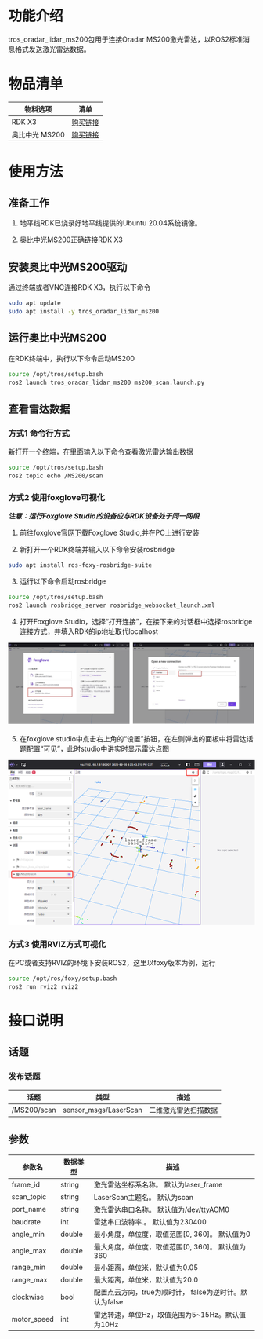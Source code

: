 # 功能介绍

tros_oradar_lidar_ms200包用于连接Oradar MS200激光雷达，以ROS2标准消息格式发送激光雷达数据。

# 物品清单

| 物料选项    | 清单      | 
| ------- | ------------ | 
| RDK X3  | [购买链接](https://developer.horizon.ai/sunrise) | 
| 奥比中光 MS200 | [购买链接](https://detail.tmall.com/item.htm?abbucket=4&id=706184556245&rn=079d616b9d44563c5768b03d2f9685c3&spm=a1z10.5-b-s.w4011-22651484606.62.47611e0b5uUKiZ&skuId=5137196470232) | 

# 使用方法

## 准备工作

1. 地平线RDK已烧录好地平线提供的Ubuntu 20.04系统镜像。

2. 奥比中光MS200正确链接RDK X3

## 安装奥比中光MS200驱动

通过终端或者VNC连接RDK X3，执行以下命令

```bash
sudo apt update
sudo apt install -y tros_oradar_lidar_ms200
```
## 运行奥比中光MS200

在RDK终端中，执行以下命令启动MS200

```bash
source /opt/tros/setup.bash
ros2 launch tros_oradar_lidar_ms200 ms200_scan.launch.py
```

## 查看雷达数据

### 方式1 命令行方式

新打开一个终端，在里面输入以下命令查看激光雷达输出数据

```bash
source /opt/tros/setup.bash
ros2 topic echo /MS200/scan
```

### 方式2 使用foxglove可视化

***注意：运行Foxglove Studio的设备应与RDK设备处于同一网段***

1. 前往foxglove[官网下载](https://foxglove.dev/download)Foxglove Studio,并在PC上进行安装

2. 新打开一个RDK终端并输入以下命令安装rosbridge

```bash
sudo apt install ros-foxy-rosbridge-suite
```

3. 运行以下命令启动rosbridge

```bash
source /opt/tros/setup.bash
ros2 launch rosbridge_server rosbridge_websocket_launch.xml
```
4. 打开Foxglove Studio，选择“打开连接”，在接下来的对话框中选择rosbridge连接方式，并填入RDK的ip地址取代localhost

![foxglove](images/foxglove_1.jpg  "CONFIG")

5. 在foxglove studio中点击右上角的“设置”按钮，在左侧弹出的面板中将雷达话题配置“可见”，此时studio中讲实时显示雷达点图

![foxglove](images/foxglove_show.png  "CONFIG")

### 方式3 使用RVIZ方式可视化

在PC或者支持RVIZ的环境下安装ROS2，这里以foxy版本为例，运行

```bash
source /opt/ros/foxy/setup.bash
ros2 run rviz2 rviz2
```

# 接口说明

## 话题

### 发布话题
| 话题                | 类型                    | 描述                                      |
|----------------------|-------------------------|--------------------------------------------------|
| /MS200/scan               | sensor_msgs/LaserScan   | 二维激光雷达扫描数据                |

## 参数

   | 参数名      | 数据类型 | 描述                                                         |
   | ----------- | -------- | ------------------------------------------------------------ |
   | frame_id    | string   | 激光雷达坐标系名称。 默认为laser_frame                       |
   | scan_topic  | string   | LaserScan主题名。 默认为scan                                 |
   | port_name   | string   | 激光雷达串口名称。 默认值为/dev/ttyACM0                      |
   | baudrate    | int      | 雷达串口波特率.。 默认值为230400                             |
   | angle_min   | double   | 最小角度，单位度，取值范围[0, 360]。 默认值为0 |
   | angle_max   | double   | 最大角度，单位度，取值范围[0, 360]。 默认值为360 |
   | range_min   | double   | 最小距离，单位米，默认值为0.05                               |
   | range_max   | double   | 最大距离，单位米，默认值为20.0                               |
   | clockwise    | bool     | 配置点云方向，true为顺时针， false为逆时针。默认为false |
   | motor_speed | int      | 雷达转速，单位Hz，取值范围为5~15Hz。默认值为10Hz             |